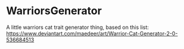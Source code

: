 # WarriorsGenerator
A little warriors cat trait generator thing, based on this list: https://www.deviantart.com/maedeer/art/Warrior-Cat-Generator-2-0-536684513
